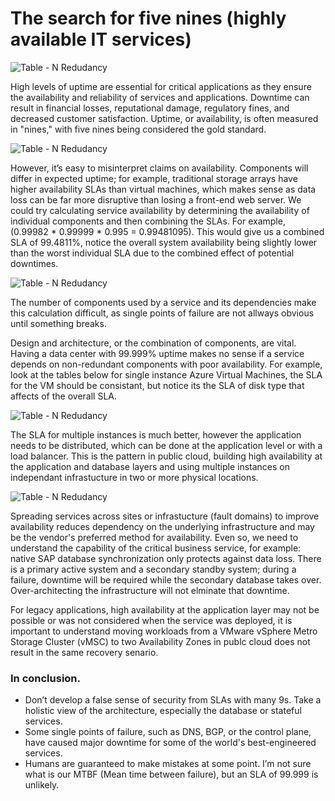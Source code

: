 
# The search for five nines (highly available IT services)

![Table - N Redudancy](https://raoconnor.github.io/docs/assets/images/Nines-1.png)


High levels of uptime are essential for critical applications as they ensure the availability and reliability of services and applications. Downtime can result in financial losses, reputational damage, regulatory fines, and decreased customer satisfaction. Uptime, or availability, is often measured in "nines," with five nines being considered the gold standard.


![Table - N Redudancy](https://raoconnor.github.io/docs/assets/images/Availability-Table1.png)



However, it’s easy to misinterpret claims on availability. Components will differ in expected uptime; for example, traditional storage arrays have higher availability SLAs than virtual machines, which makes sense as data loss can be far more disruptive than losing a front-end web server. 
We could try calculating service availability by determining the availability of individual components and then combining the SLAs. For example, (0.99982 * 0.99999 * 0.995 = 0.99481095). This would give us a combined SLA of 99.4811%, notice the overall system availability being slightly lower than the worst individual SLA due to the combined effect of potential downtimes.


![Table - N Redudancy](https://raoconnor.github.io/docs/assets/images/Availability-Table2.png)


The number of components used by a service and its dependencies make this calculation difficult, as single points of failure are not allways obvious until something breaks.

Design and architecture, or the combination of components, are vital. Having a data center with 99.999% uptime makes no sense if a service depends on non-redundant components with poor availability.
For example, look at the tables below for single instance Azure Virtual Machines, the SLA for the VM should be consistant, but notice its the SLA of disk type that affects of the overall SLA.

![Table - N Redudancy](https://raoconnor.github.io/docs/assets/images/Availability-Table3.png)


The SLA for multiple instances is much better, however the application needs to be distributed, which can be done at the application level or with a load balancer. This is the pattern in public cloud, building high availability at the application and database layers and using multiple instances on independant infrastucture in two or more physical locations.

![Table - N Redudancy](https://raoconnor.github.io/docs/assets/images/Availability-Table4.png)


Spreading services across sites or infrastucture (fault domains) to improve availability reduces dependency on the underlying infrastructure and may be the vendor's preferred method for availability. Even so, we need to understand the capability of the critical business service, for example: native SAP database synchronization only protects against data loss. There is a primary active system and a secondary standby system; during a failure, downtime will be required while the secondary database takes over. Over-architecting the infrastructure will not elminate that downtime.

For legacy applications, high availability at the application layer may not be possible or was not considered when the service was deployed, it is important to understand moving workloads from a VMware vSphere Metro Storage Cluster (vMSC) to two Availability Zones in publc cloud does not result in the same recovery senario. 

### In conclusion. 
- Don’t develop a false sense of security from SLAs with many 9s. Take a holistic view of the architecture, especially the database or stateful services.
- Some single points of failure, such as DNS, BGP, or the control plane, have caused major downtime for some of the world's best-engineered services.
- Humans are guaranteed to make mistakes at some point. I’m not sure what is our MTBF (Mean time between failure), but an SLA of 99.999 is unlikely.

